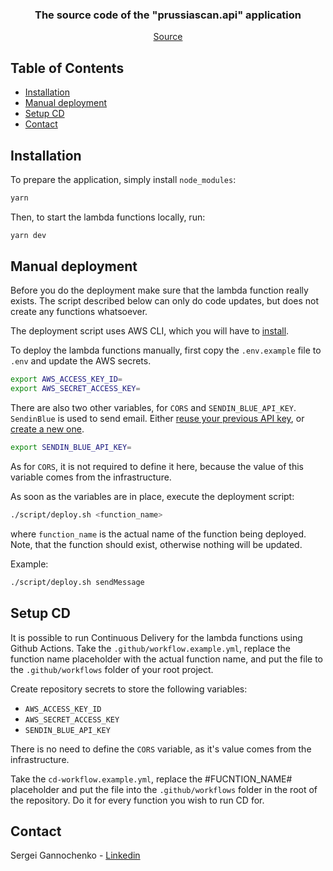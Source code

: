 <p align="center">
  <h3 align="center">The source code of the "prussiascan.api" application</h3>

  <p align="center">
    <a href="https://github.com/gannochenko/legacy">Source</a>
  </p>
</p>

<!-- TABLE OF CONTENTS -->
## Table of Contents

* [Installation](#installation)
* [Manual deployment](#manual-deployment)
* [Setup CD](#setup-cd)
* [Contact](#contact)

## Installation

To prepare the application, simply install `node_modules`:

~~~bash
yarn
~~~

Then, to start the lambda functions locally, run:

~~~bash
yarn dev
~~~

## Manual deployment

Before you do the deployment make sure that the lambda function really exists. The script described below can only do code updates, but does not create any functions whatsoever.

The deployment script uses AWS CLI, which you will have to [install](https://formulae.brew.sh/formula/awscli).

To deploy the lambda functions manually, first copy the `.env.example` file to `.env` and update the AWS secrets.

~~~bash
export AWS_ACCESS_KEY_ID=
export AWS_SECRET_ACCESS_KEY=
~~~

There are also two other variables, for `CORS` and `SENDIN_BLUE_API_KEY`.
`SendinBlue` is used to send email. Either [reuse your previous API key](https://account.sendinblue.com/advanced/api/), or [create a new one](https://account.sendinblue.com/advanced/api/).

~~~bash
export SENDIN_BLUE_API_KEY=
~~~

As for `CORS`, it is not required to define it here, because the value of this variable comes from the infrastructure.

As soon as the variables are in place, execute the deployment script:

~~~bash
./script/deploy.sh <function_name>
~~~

where `function_name` is the actual name of the function being deployed. Note, that the function should exist, otherwise nothing will be updated.

Example:

~~~bash
./script/deploy.sh sendMessage
~~~

## Setup CD

It is possible to run Continuous Delivery for the lambda functions using Github Actions. Take the `.github/workflow.example.yml`, replace the function name placeholder with the actual function name, and put the file to the `.github/workflows` folder of your root project.

Create repository secrets to store the following variables:

* `AWS_ACCESS_KEY_ID`
* `AWS_SECRET_ACCESS_KEY`
* `SENDIN_BLUE_API_KEY`

There is no need to define the `CORS` variable, as it's value comes from the infrastructure.

Take the `cd-workflow.example.yml`, replace the #FUCNTION_NAME# placeholder and put the file into the `.github/workflows` folder in the root of the repository. Do it for every function you wish to run CD for.

## Contact

Sergei Gannochenko - [Linkedin](https://www.linkedin.com/in/gannochenko/)
